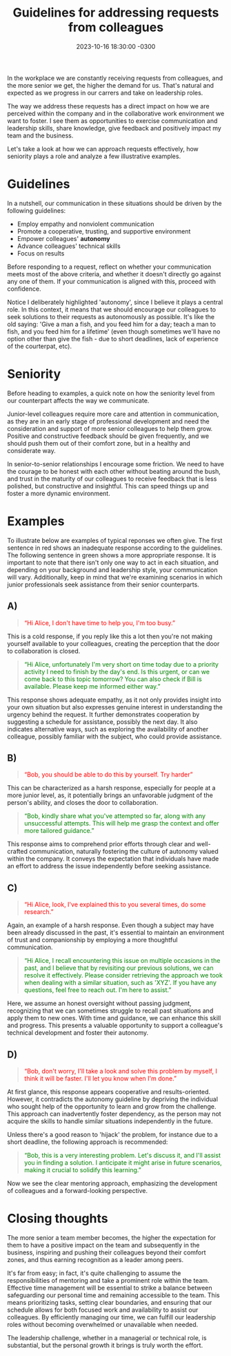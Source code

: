 ﻿---
layout: post
title: "Guidelines for addressing requests from colleagues"
date: 2023-10-16 18:30:00 -0300
tags: engineering-management collaboration
---

In the workplace we are constantly receiving requests from colleagues, and the more senior we get, the higher the demand for us. That's natural and expected as we progress in our carrers and take on leadership roles.

The way we address these requests has a direct impact on how we are perceived within the company and in the collaborative work environment we want to foster. I see them as opportunities to exercise communication and leadership skills, share knowledge, give feedback and positively impact my team and the business.

Let's take a look at how we can approach requests effectively, how seniority plays a role and analyze a few illustrative examples.

Guidelines
============

In a nutshell, our communication in these situations should be driven by the following guidelines:

* Employ empathy and nonviolent communication
* Promote a cooperative, trusting, and supportive environment
* Empower colleagues' <b>autonomy</b>
* Advance colleagues' technical skills
* Focus on results

Before responding to a request, reflect on whether your communication meets most of the above criteria, and whether it doesn't directly go against any one of them. If your communication is aligned with this, proceed with confidence.

Notice I deliberately highlighted 'autonomy', since I believe it plays a central role. In this context, it means that we should encourage our colleagues to seek solutions to their requests as autonomously as possible. It's like the old saying: 'Give a man a fish, and you feed him for a day; teach a man to fish, and you feed him for a lifetime' (even though sometimes we'll have no option other than give the fish - due to short deadlines, lack of experience of the courterpat, etc).

Seniority
============

Before heading to examples, a quick note on how the seniority level from our counterpart affects the way we communicate.

Junior-level colleagues require more care and attention in communication, as they are in an early stage of professional development and need the consideration and support of more senior colleagues to help them grow. Positive and constructive feedback should be given frequently, and we should push them out of their comfort zone, but in a healthy and considerate way.

In senior-to-senior relationships I encourage some friction. We need to have the courage to be honest with each other without beating around the bush, and trust in the maturity of our colleagues to receive feedback that is less polished, but constructive and insightful. This can speed things up and foster a more dynamic environment.

Examples
============

To illustrate below are examples of typical reponses we often give. The first sentence in red shows an inadequate response according to the guidelines. The following sentence in green shows a more appropriate response. It is important to note that there isn't only one way to act in each situation, and depending on your background and leadership style, your communication will vary. Additionally, keep in mind that we're examining scenarios in which junior professionals seek assistance from their senior counterparts.

<h2>A)</h2>

> <div style="color: red">“Hi Alice, I don't have time to help you, I'm too busy.”</div>

This is a cold response, if you reply like this a lot then you're not making yourself available to your colleagues, creating the perception that the door to collaboration is closed.

> <div style="color: green">“Hi Alice, unfortunately I'm very short on time today due to a priority activity I need to finish by the day's end. Is this urgent, or can we come back to this topic tomorrow? You can also check if Bill is available. Please keep me informed either way.”</div>

This response shows adequate empathy, as it not only provides insight into your own situation but also expresses genuine interest in understanding the urgency behind the request. It further demonstrates cooperation by suggesting a schedule for assistance, possibly the next day. It also indicates alternative ways, such as exploring the availability of another colleague, possibly familiar with the subject, who could provide assistance.

<h2>B)</h2>

> <div style="color: red">“Bob, you should be able to do this by yourself. Try harder”</div>

This can be characterized as a harsh response, especially for people at a more junior level, as, it potentially brings an unfavorable judgment of the person's ability, and closes the door to collaboration.

> <div style="color: green">“Bob, kindly share what you've attempted so far, along with any unsuccessful attempts. This will help me grasp the context and offer more tailored guidance.”</div>

This response aims to comprehend prior efforts through clear and well-crafted communication, naturally fostering the culture of autonomy valued within the company. It conveys the expectation that individuals have made an effort to address the issue independently before seeking assistance.

<h2>C)</h2>

> <div style="color: red">“Hi Alice, look, I've explained this to you several times, do some research.”</div>

Again, an example of a harsh response. Even though a subject may have been already discussed in the past, it's essential to maintain an environment of trust and companionship by employing a more thoughtful communication.

> <div style="color: green">“Hi Alice, I recall encountering this issue on multiple occasions in the past, and I believe that by revisiting our previous solutions, we can resolve it effectively. Please consider retrieving the approach we took when dealing with a similar situation, such as 'XYZ'. If you have any questions, feel free to reach out. I'm here to assist.”</div>

Here, we assume an honest oversight without passing judgment, recognizing that we can sometimes struggle to recall past situations and apply them to new ones. With time and guidance, we can enhance this skill and progress. This presents a valuable opportunity to support a colleague's technical development and foster their autonomy.

<h2>D)</h2>

> <div style="color: red">“Bob, don't worry, I'll take a look and solve this problem by myself, I think it will be faster. I'll let you know when I'm done.”</div>

At first glance, this response appears cooperative and results-oriented. However, it contradicts the autonomy guideline by depriving the individual who sought help of the opportunity to learn and grow from the challenge. This approach can inadvertently foster dependency, as the person may not acquire the skills to handle similar situations independently in the future.

Unless there's a good reason to 'hijack' the problem, for instance due to a short deadline, the following approach is recommended:

> <div style="color: green">“Bob, this is a very interesting problem.  Let's discuss it, and I'll assist you in finding a solution. I anticipate it might arise in future scenarios, making it crucial to solidify this learning.”</div>

Now we see the clear mentoring approach, emphasizing the development of colleagues and a forward-looking perspective.

Closing thoughts
======

The more senior a team member becomes, the higher the expectation for them to have a positive impact on the team and subsequently in the business, inspiring and pushing their colleagues beyond their comfort zones, and thus earning recognition as a leader among peers.

It's far from easy; in fact, it's quite challenging to assume the responsibilities of mentoring and take a prominent role within the team. Effective time management will be essential to strike a balance between safeguarding our personal time and remaining accessible to the team. This means prioritizing tasks, setting clear boundaries, and ensuring that our schedule allows for both focused work and availability to assist our colleagues. By efficiently managing our time, we can fulfill our leadership roles without becoming overwhelmed or unavailable when needed.

The leadership challenge, whether in a managerial or technical role, is substantial, but the personal growth it brings is truly worth the effort.

